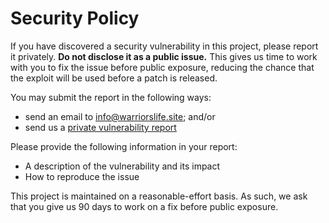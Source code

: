 # Security Policy

If you have discovered a security vulnerability in this project, please report it privately. **Do not disclose it as a public issue.** This gives us time to work with you to fix the issue before public exposure, reducing the chance that the exploit will be used before a patch is released.

You may submit the report in the following ways:

- send an email to info@warriorslife.site; and/or
- send us a [private vulnerability report](https://github.com/warriors-life/.warriors-life-template-js/security/advisories/new)

Please provide the following information in your report:

- A description of the vulnerability and its impact
- How to reproduce the issue

This project is maintained on a reasonable-effort basis. As such, we ask that you give us 90 days to work on a fix before public exposure.
